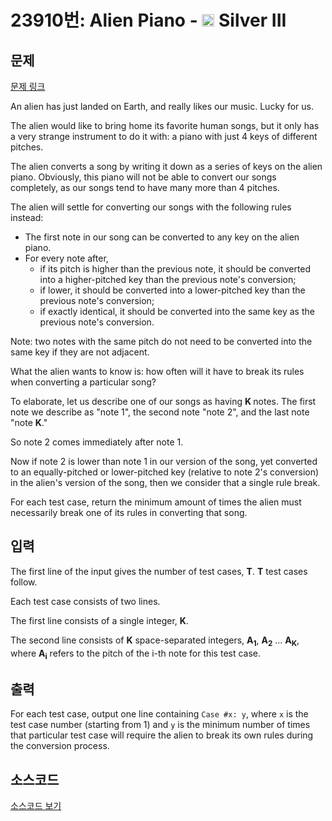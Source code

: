 # 23910번: Alien Piano - <img src="https://static.solved.ac/tier_small/8.svg" style="height:20px" /> Silver III

<!-- performance -->

<!-- 문제 제출 후 깃허브에 푸시를 했을 때 제출한 코드의 성능이 입력될 공간입니다.-->

<!-- end -->

## 문제

[문제 링크](https://boj.kr/23910)


<p>An alien has just landed on Earth, and really likes our music. Lucky for us.</p>

<p>The alien would like to bring home its favorite human songs, but it only has a very strange instrument to do it with: a piano with just 4 keys of different pitches.</p>

<p>The alien converts a song by writing it down as a series of keys on the alien piano. Obviously, this piano will not be able to convert our songs completely, as our songs tend to have many more than 4 pitches.</p>

<p>The alien will settle for converting our songs with the following rules instead:</p>

<ul>
<li>The first note in our song can be converted to any key on the alien piano.</li>
<li>For every note after,
<ul>
<li>if its pitch is higher than the previous note, it should be converted into a higher-pitched key than the previous note's conversion;</li>
<li>if lower, it should be converted into a lower-pitched key than the previous note's conversion;</li>
<li>if exactly identical, it should be converted into the same key as the previous note's conversion.</li>
</ul>
</li>
</ul>

<p>Note: two notes with the same pitch do not need to be converted into the same key if they are not adjacent.</p>

<p>What the alien wants to know is: how often will it have to break its rules when converting a particular song?</p>

<p>To elaborate, let us describe one of our songs as having&nbsp;<b>K&nbsp;</b>notes. The first note we describe as "note 1", the second note "note 2", and the last note "note&nbsp;<b>K</b>."</p>

<p>So note 2 comes immediately after note 1.</p>

<p>Now if note 2 is lower than note 1 in our version of the song, yet converted to an equally-pitched or lower-pitched key (relative to note 2's conversion) in the alien's version of the song, then we consider that a single rule break.</p>

<p>For each test case, return the minimum amount of times the alien must necessarily break one of its rules in converting that song.</p>



## 입력


<p>The first line of the input gives the number of test cases,&nbsp;<b>T</b>.&nbsp;<b>T</b>&nbsp;test cases follow.</p>

<p>Each test case consists of two lines.</p>

<p>The first line consists of a single integer,&nbsp;<b>K</b>.</p>

<p>The second line consists of&nbsp;<b>K</b>&nbsp;space-separated integers,&nbsp;<b>A<sub>1</sub></b>,&nbsp;<b>A<sub>2</sub></b>&nbsp;...&nbsp;<b>A<sub>K</sub></b>, where&nbsp;<b>A<sub>i</sub></b>&nbsp;refers to the pitch of the i-th note for this test case.</p>



## 출력


<p>For each test case, output one line containing&nbsp;<code>Case #x: y</code>, where&nbsp;<code>x</code>&nbsp;is the test case number (starting from 1) and&nbsp;<code>y</code>&nbsp;is the minimum number of times that particular test case will require the alien to break its own rules during the conversion process.</p>



## 소스코드

[소스코드 보기](Alien%20Piano.cpp)